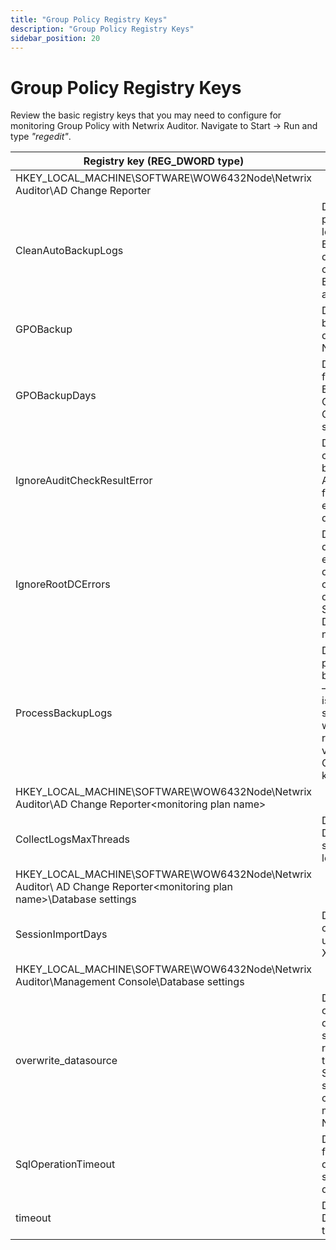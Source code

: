 ```yaml
---
title: "Group Policy Registry Keys"
description: "Group Policy Registry Keys"
sidebar_position: 20
---
```


# Group Policy Registry Keys

Review the basic registry keys that you may need to configure for monitoring Group Policy with
Netwrix Auditor. Navigate to Start → Run and type _"regedit"_.

| Registry key (REG_DWORD type)                                                                                        | Description / Value                                                                                                                                                                                          |
| -------------------------------------------------------------------------------------------------------------------- | ------------------------------------------------------------------------------------------------------------------------------------------------------------------------------------------------------------ |
| HKEY_LOCAL_MACHINE\SOFTWARE\WOW6432Node\Netwrix Auditor\AD Change Reporter                                           |                                                                                                                                                                                                              |
| CleanAutoBackupLogs                                                                                                  | Defines the retention period for the security log backups: - 0—Backups are never deleted from Domain controllers - [X]— Backups are deleted after [X] hours                                                  |
| GPOBackup                                                                                                            | Defines whether to backup GPOs during data collection: - 0—No - 1—Yes                                                                                                                                        |
| GPOBackupDays                                                                                                        | Defines the backup frequency: - 0—Backup always - X—Once in X days GPOBackup must be set to _"1"_.                                                                                                           |
| IgnoreAuditCheckResultError                                                                                          | Defines whether audit check errors should be displayed in the Activity Summary footer: - 0—Display errors - 1—Do not display errors                                                                          |
| IgnoreRootDCErrors                                                                                                   | Defines whether to display audit check errors for the root domain (when data is collected from a child domain) in the Activity Summary footer: - 0—Display errors - 1—Do not display errors                  |
| ProcessBackupLogs                                                                                                    | Defines whether to process security log backups: - 0—No - 1—Yes Even if this key is set to _"0"_, the security log backups will not be deleted regardless of the value of the CleanAutoBackupLogs key.       |
| HKEY_LOCAL_MACHINE\SOFTWARE\WOW6432Node\Netwrix Auditor\AD Change Reporter\<monitoring plan name>                    |                                                                                                                                                                                                              |
| CollectLogsMaxThreads                                                                                                | Defines the number of Domain Controllers to simultaneously start log collection on.                                                                                                                          |
| HKEY_LOCAL_MACHINE\SOFTWARE\WOW6432Node\Netwrix Auditor\ AD Change Reporter\<monitoring plan name>\Database settings |                                                                                                                                                                                                              |
| SessionImportDays                                                                                                    | Defines the frequency of a full snapshot upload: - X—Once in X days                                                                                                                                          |
| HKEY_LOCAL_MACHINE\SOFTWARE\WOW6432Node\Netwrix Auditor\Management Console\Database settings                         |                                                                                                                                                                                                              |
| overwrite_datasource                                                                                                 | Defines whether to overwrite the database connection settings (stored in the reports data source) if they differ from the SQL server settings specified when configuring the monitoring plan: - 0—No - 1—Yes |
| SqlOperationTimeout                                                                                                  | Defines the timeout for executing SQL queries such as data selection, insertion or deletion (in seconds).                                                                                                    |
| timeout                                                                                                              | Defines the Audit Database connection timeout (in seconds).                                                                                                                                                  |
